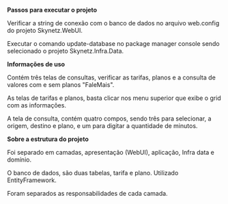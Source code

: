 **Passos para executar o projeto**

Verificar a string de conexão com o banco de dados no arquivo web.config do projeto Skynetz.WebUI.

Executar o comando update-database no package manager console sendo selecionado o projeto Skynetz.Infra.Data.

**Informações de uso**

Contém três telas de consultas, verificar as tarifas, planos e a consulta de valores com e sem planos "FaleMais".

As telas de tarifas e planos, basta clicar nos menu superior que exibe o grid com as informações.

A tela de consulta, contém quatro compos, sendo três para selecionar, a origem, destino e plano, e um para digitar a quantidade de minutos.

**Sobre a estrutura do projeto**

Foi separado em camadas, apresentação (WebUI), aplicação, Infra data e domínio.

O banco de dados, são duas tabelas, tarifa e plano. Utilizado EntityFramework.

Foram separados as responsabilidades de cada camada.